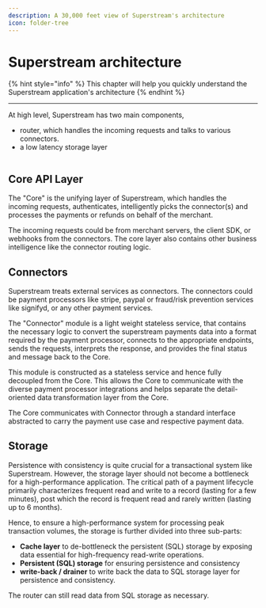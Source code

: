 ```yaml
---
description: A 30,000 feet view of Superstream's architecture
icon: folder-tree
---
```


# Superstream architecture

{% hint style="info" %}
This chapter will help you quickly understand the Superstream application's architecture
{% endhint %}

***

At high level, Superstream has two main components,&#x20;

* router, which handles the incoming requests and talks to various connectors.
* a low latency storage layer

<figure><img src="../../.gitbook/assets/HS_architecture (2).png" alt=""><figcaption></figcaption></figure>

## Core API Layer <a href="#core" id="core"></a>

The "Core" is the unifying layer of Superstream, which handles the incoming requests, authenticates, intelligently picks the connector(s) and processes the payments or refunds on behalf of the merchant. &#x20;

The incoming requests could be from merchant servers, the client SDK, or webhooks from the connectors. The core layer also contains other business intelligence like the connector routing logic.

## Connectors <a href="#connectors" id="connectors"></a>

Superstream treats external services as connectors. The connectors could be payment processors like stripe, paypal or fraud/risk prevention services like signifyd, or any other payment services. &#x20;

The "Connector" module is a light weight stateless service, that contains the necessary logic to convert the superstream payments data into a format required by the payment processor, connects to the appropriate endpoints, sends the requests, interprets the response, and provides the final status and message back to the Core.

This module is constructed as a stateless service and hence fully decoupled from the Core. This allows the Core to communicate with the diverse payment processor integrations and helps separate the detail-oriented data transformation layer from the Core.&#x20;

The Core communicates with Connector through a standard interface abstracted to carry the payment use case and respective payment data.

## Storage <a href="#storage" id="storage"></a>

Persistence with consistency is quite crucial for a transactional system like Superstream. However, the storage layer should not become a bottleneck for a high-performance application. The critical path of a payment lifecycle primarily characterizes frequent read and write to a record (lasting for a few minutes), post which the record is frequent read and rarely written (lasting up to 6 months).&#x20;

Hence, to ensure a high-performance system for processing peak transaction volumes, the storage is further divided into three sub-parts:

* **Cache layer** to de-bottleneck the persistent (SQL) storage by exposing data essential for high-frequency read-write operations.&#x20;
* **Persistent (SQL) storage** for ensuring persistence and consistency
* **write-back / drainer** to write back the data to SQL storage layer for persistence and consistency.

The router can still read data from SQL storage as necessary.





